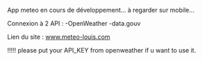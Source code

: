App meteo en cours de développement... à regarder sur mobile...

Connexion à 2 API  :
-OpenWeather
-data.gouv

Lien du site : 
www.meteo-louis.com

!!!!!
please put your API_KEY from openweather if u want to use it.